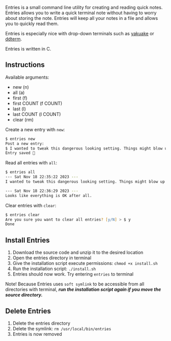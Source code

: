 Entries is a small command line utility for creating and reading quick notes. Entries allows you to write a quick terminal note without having to worry about storing the note. Entries will keep all your notes in a file and allows you to quickly read them.

Entries is especially nice with drop-down terminals such as [yakuake](https://apps.kde.org/yakuake/) or [ddterm](https://github.com/ddterm/gnome-shell-extension-ddterm).

Entries is written in C.

## Instructions

Available arguments:

- new (n)
- all (a)
- first (f)
- first COUNT (f COUNT)
- last (l)
- last COUNT (l COUNT)
- clear (rm)

Create a new entry with `new`:

```zsh
$ entries new
Post a new entry:
$ I wanted to tweak this dangerous looking setting. Things might blow up...
Entry saved 📝
```

Read all entries with `all`:

```zsh
$ entries all
--- Sat Nov 18 22:35:22 2023 ---
I wanted to tweak this dangerous looking setting. Things might blow up...

--- Sat Nov 18 22:36:29 2023 ---
Looks like everything is OK after all.
```

Clear entries with `clear`:

```zsh
$ entries clear            
Are you sure you want to clear all entries? [y/N] > $ y
Done
```

## Install Entries

1. Download the source code and unzip it to the desired location
2. Open the entries directory in terminal
3. Give the installation script execute permissions: `chmod +x install.sh`
4. Run the installation script: `./install.sh`
5. Entries should now work. Try entering `entries` to terminal

Note! Because Entries uses `soft symlink` to be accessible from all directories with terminal, ***run the installation script again if you move the source directory.***

## Delete Entries
1. Delete the entries directory
2. Delete the symlink: `rm /usr/local/bin/entries`
3. Entries is now removed
